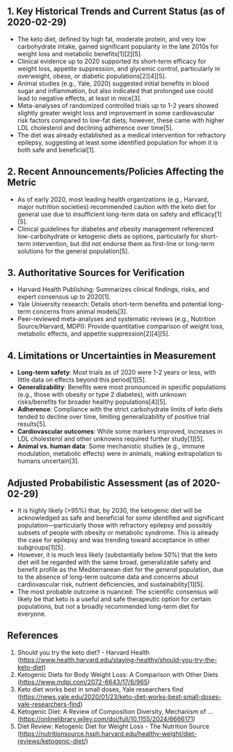 ## 1. Key Historical Trends and Current Status (as of 2020-02-29)

- The keto diet, defined by high fat, moderate protein, and very low carbohydrate intake, gained significant popularity in the late 2010s for weight loss and metabolic benefits[1][2][5].
- Clinical evidence up to 2020 supported its short-term efficacy for weight loss, appetite suppression, and glycemic control, particularly in overweight, obese, or diabetic populations[2][4][5].
- Animal studies (e.g., Yale, 2020) suggested initial benefits in blood sugar and inflammation, but also indicated that prolonged use could lead to negative effects, at least in mice[3].
- Meta-analyses of randomized controlled trials up to 1-2 years showed slightly greater weight loss and improvement in some cardiovascular risk factors compared to low-fat diets; however, these came with higher LDL cholesterol and declining adherence over time[5].
- The diet was already established as a medical intervention for refractory epilepsy, suggesting at least some identified population for whom it is both safe and beneficial[1].

## 2. Recent Announcements/Policies Affecting the Metric

- As of early 2020, most leading health organizations (e.g., Harvard, major nutrition societies) recommended caution with the keto diet for general use due to insufficient long-term data on safety and efficacy[1][5].
- Clinical guidelines for diabetes and obesity management referenced low-carbohydrate or ketogenic diets as options, particularly for short-term intervention, but did not endorse them as first-line or long-term solutions for the general population[5].

## 3. Authoritative Sources for Verification

- Harvard Health Publishing: Summarizes clinical findings, risks, and expert consensus up to 2020[1].
- Yale University research: Details short-term benefits and potential long-term concerns from animal models[3].
- Peer-reviewed meta-analyses and systematic reviews (e.g., Nutrition Source/Harvard, MDPI): Provide quantitative comparison of weight loss, metabolic effects, and appetite suppression[2][4][5].

## 4. Limitations or Uncertainties in Measurement

- **Long-term safety**: Most trials as of 2020 were 1-2 years or less, with little data on effects beyond this period[1][5].
- **Generalizability**: Benefits were most pronounced in specific populations (e.g., those with obesity or type 2 diabetes), with unknown risks/benefits for broader healthy populations[4][5].
- **Adherence**: Compliance with the strict carbohydrate limits of keto diets tended to decline over time, limiting generalizability of positive trial results[5].
- **Cardiovascular outcomes**: While some markers improved, increases in LDL cholesterol and other unknowns required further study[1][5].
- **Animal vs. human data**: Some mechanistic studies (e.g., immune modulation, metabolic effects) were in animals, making extrapolation to humans uncertain[3].

## Adjusted Probabilistic Assessment (as of 2020-02-29)

- It is highly likely (>95%) that, by 2030, the ketogenic diet will be acknowledged as safe and beneficial for *some* identified and significant population—particularly those with refractory epilepsy and possibly subsets of people with obesity or metabolic syndrome. This is already the case for epilepsy and was trending toward acceptance in other subgroups[1][5].
- However, it is much less likely (substantially below 50%) that the keto diet will be regarded with the same broad, generalizable safety and benefit profile as the Mediterranean diet for the *general* population, due to the absence of long-term outcome data and concerns about cardiovascular risk, nutrient deficiencies, and sustainability[1][5].
- The most probable outcome is nuanced: The scientific consensus will likely be that keto is a useful and safe therapeutic option for certain populations, but not a broadly recommended long-term diet for everyone.

## References

1. Should you try the keto diet? - Harvard Health (https://www.health.harvard.edu/staying-healthy/should-you-try-the-keto-diet)
2. Ketogenic Diets for Body Weight Loss: A Comparison with Other Diets (https://www.mdpi.com/2072-6643/17/6/965)
3. Keto diet works best in small doses, Yale researchers find (https://news.yale.edu/2020/01/23/keto-diet-works-best-small-doses-yale-researchers-find)
4. Ketogenic Diet: A Review of Composition Diversity, Mechanism of ... (https://onlinelibrary.wiley.com/doi/full/10.1155/2024/6666171)
5. Diet Review: Ketogenic Diet for Weight Loss - The Nutrition Source (https://nutritionsource.hsph.harvard.edu/healthy-weight/diet-reviews/ketogenic-diet/)
